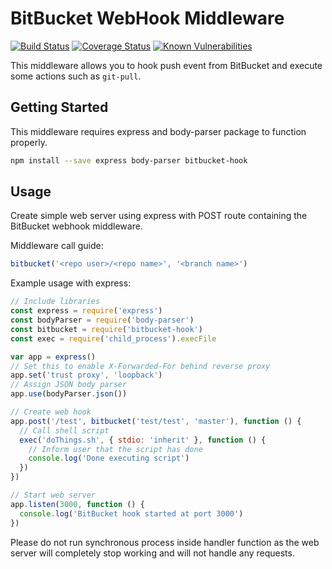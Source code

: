 BitBucket WebHook Middleware
=============================
[![Build Status](https://travis-ci.org/withmandala/bitbucket-hook.svg?branch=master)](https://travis-ci.org/withmandala/bitbucket-hook)
[![Coverage Status](https://coveralls.io/repos/github/withmandala/bitbucket-hook/badge.svg?branch=master)](https://coveralls.io/github/withmandala/bitbucket-hook?branch=master)
[![Known Vulnerabilities](https://snyk.io/test/github/withmandala/bitbucket-hook/badge.svg)](https://snyk.io/test/github/withmandala/bitbucket-hook)

This middleware allows you to hook push event from BitBucket and execute some
actions such as `git-pull`.

## Getting Started

This middleware requires express and body-parser package to function properly.

```sh
npm install --save express body-parser bitbucket-hook
```

## Usage

Create simple web server using express with POST route containing the BitBucket
webhook middleware.

Middleware call guide:

```javascript
bitbucket('<repo user>/<repo name>', '<branch name>')
```

Example usage with express:

```javascript
// Include libraries
const express = require('express')
const bodyParser = require('body-parser')
const bitbucket = require('bitbucket-hook')
const exec = require('child_process').execFile

var app = express()
// Set this to enable X-Forwarded-For behind reverse proxy
app.set('trust proxy', 'loopback')
// Assign JSON body parser
app.use(bodyParser.json())

// Create web hook
app.post('/test', bitbucket('test/test', 'master'), function () {
  // Call shell script
  exec('doThings.sh', { stdio: 'inherit' }, function () {
    // Inform user that the script has done
    console.log('Done executing script')
  })
})

// Start web server
app.listen(3000, function () {
  console.log('BitBucket hook started at port 3000')
})
```

Please do not run synchronous process inside handler function as the web
server will completely stop working and will not handle any requests.
